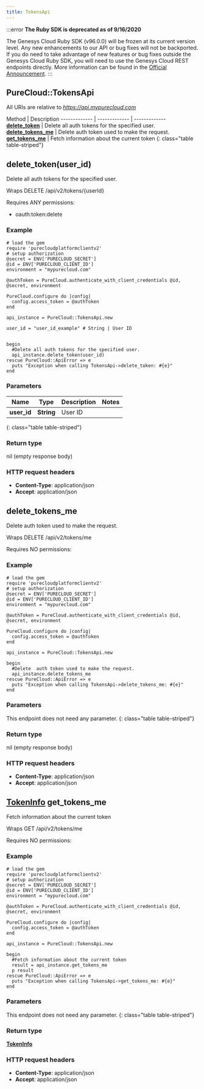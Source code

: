```yaml
---
title: TokensApi
---
```


:::error
**The Ruby SDK is deprecated as of 9/16/2020**

The Genesys Cloud Ruby SDK (v96.0.0) will be frozen at its current version level. Any new enhancements to our API or bug fixes will not be backported. If you do need to take advantage of new features or bug fixes outside the Genesys Cloud Ruby SDK, you will need to use the Genesys Cloud REST endpoints directly. More information can be found in the [Official Announcement](https://developer.mypurecloud.com/forum/t/announcement-genesys-cloud-ruby-sdk-end-of-life/8850).
:::


## PureCloud::TokensApi

All URIs are relative to *https://api.mypurecloud.com*

Method | Description
------------- | ------------- | -------------
[**delete_token**](TokensApi.html#delete_token) | Delete all auth tokens for the specified user.
[**delete_tokens_me**](TokensApi.html#delete_tokens_me) | Delete  auth token used to make the request.
[**get_tokens_me**](TokensApi.html#get_tokens_me) | Fetch information about the current token
{: class="table table-striped"}

<a name="delete_token"></a>

##  delete_token(user_id)



Delete all auth tokens for the specified user.



Wraps DELETE /api/v2/tokens/{userId} 

Requires ANY permissions: 

* oauth:token:delete


### Example
```{"language":"ruby"}
# load the gem
require 'purecloudplatformclientv2'
# setup authorization
@secret = ENV['PURECLOUD_SECRET']
@id = ENV['PURECLOUD_CLIENT_ID']
environment = "mypurecloud.com"

@authToken = PureCloud.authenticate_with_client_credentials @id, @secret, environment

PureCloud.configure do |config|
  config.access_token = @authToken
end

api_instance = PureCloud::TokensApi.new

user_id = "user_id_example" # String | User ID


begin
  #Delete all auth tokens for the specified user.
  api_instance.delete_token(user_id)
rescue PureCloud::ApiError => e
  puts "Exception when calling TokensApi->delete_token: #{e}"
end
```

### Parameters

Name | Type | Description  | Notes
------------- | ------------- | ------------- | -------------
 **user_id** | **String**| User ID |  |
{: class="table table-striped"}


### Return type

nil (empty response body)

### HTTP request headers

 - **Content-Type**: application/json
 - **Accept**: application/json



<a name="delete_tokens_me"></a>

##  delete_tokens_me



Delete  auth token used to make the request.



Wraps DELETE /api/v2/tokens/me 

Requires NO permissions: 



### Example
```{"language":"ruby"}
# load the gem
require 'purecloudplatformclientv2'
# setup authorization
@secret = ENV['PURECLOUD_SECRET']
@id = ENV['PURECLOUD_CLIENT_ID']
environment = "mypurecloud.com"

@authToken = PureCloud.authenticate_with_client_credentials @id, @secret, environment

PureCloud.configure do |config|
  config.access_token = @authToken
end

api_instance = PureCloud::TokensApi.new

begin
  #Delete  auth token used to make the request.
  api_instance.delete_tokens_me
rescue PureCloud::ApiError => e
  puts "Exception when calling TokensApi->delete_tokens_me: #{e}"
end
```

### Parameters
This endpoint does not need any parameter.
{: class="table table-striped"}


### Return type

nil (empty response body)

### HTTP request headers

 - **Content-Type**: application/json
 - **Accept**: application/json



<a name="get_tokens_me"></a>

## [**TokenInfo**](TokenInfo.html) get_tokens_me



Fetch information about the current token



Wraps GET /api/v2/tokens/me 

Requires NO permissions: 



### Example
```{"language":"ruby"}
# load the gem
require 'purecloudplatformclientv2'
# setup authorization
@secret = ENV['PURECLOUD_SECRET']
@id = ENV['PURECLOUD_CLIENT_ID']
environment = "mypurecloud.com"

@authToken = PureCloud.authenticate_with_client_credentials @id, @secret, environment

PureCloud.configure do |config|
  config.access_token = @authToken
end

api_instance = PureCloud::TokensApi.new

begin
  #Fetch information about the current token
  result = api_instance.get_tokens_me
  p result
rescue PureCloud::ApiError => e
  puts "Exception when calling TokensApi->get_tokens_me: #{e}"
end
```

### Parameters
This endpoint does not need any parameter.
{: class="table table-striped"}


### Return type

[**TokenInfo**](TokenInfo.html)

### HTTP request headers

 - **Content-Type**: application/json
 - **Accept**: application/json



